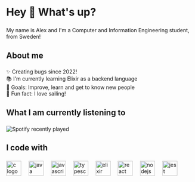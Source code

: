 <h1 align="left">Hey 👋 What's up?</h1>

###

<p align="left">My name is Alex and I'm a Computer and Information Engineering student, from Sweden!</p>

###

<h2 align="left">About me</h2>

###

<p align="left">✨ Creating bugs since 2022!<br>📚 I'm currently learning Elixir as a backend language<br>🎯 Goals: Improve, learn and get to know new people<br>🎲 Fun fact: I love sailing!</p>

###

<h2 align="left">What I am currently listening to</h2>

###

<div align="left">
  <img src="https://spotify-recently-played-readme.vercel.app/api?user=4lex030&count=5" alt="Spotify recently played"  />
</div>

###

<h2 align="left">I code with</h2>

###

<div align="left">
  <img src="https://cdn.jsdelivr.net/gh/devicons/devicon/icons/c/c-original.svg" height="40" alt="c logo"  />
  <img width="12" />
  <img src="https://cdn.jsdelivr.net/gh/devicons/devicon/icons/java/java-original.svg" height="40" alt="java logo"  />
  <img width="12" />
  <img src="https://cdn.jsdelivr.net/gh/devicons/devicon/icons/javascript/javascript-original.svg" height="40" alt="javascript logo"  />
  <img width="12" />
  <img src="https://cdn.jsdelivr.net/gh/devicons/devicon/icons/typescript/typescript-original.svg" height="40" alt="typescript logo"  />
  <img width="12" />
  <img src="https://cdn.jsdelivr.net/gh/devicons/devicon/icons/elixir/elixir-original.svg" height="40" alt="elixir logo"  />
  <img width="12" />
  <img src="https://cdn.jsdelivr.net/gh/devicons/devicon/icons/react/react-original.svg" height="40" alt="react logo"  />
  <img width="12" />
  <img src="https://cdn.jsdelivr.net/gh/devicons/devicon/icons/nodejs/nodejs-original.svg" height="40" alt="nodejs logo"  />
  <img width="12" />
  <img src="https://cdn.jsdelivr.net/gh/devicons/devicon/icons/jest/jest-plain.svg" height="40" alt="jest logo"  />
</div>

###
